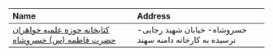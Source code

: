 | Name                                                          | Address                                                  |
|:--------------------------------------------------------------|:---------------------------------------------------------|
| [کتابخانه حوزه علمیه خواهران حضرت فاطمه (س) خسروشاه](http://) | خسروشاه- خیابان شهید رجایی- نرسیده به كارخانه دامنه سهند |
